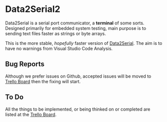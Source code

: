 Data2Serial2
=============

Data2Serial is a serial port communicator, a **terminal** of some sorts. Designed primarily for embedded system testing, main purpose is to sending text files faster as strings or byte arrays.

This is the more stable, _hopefully_ faster version of [Data2Serial](https://github.com/theaob/Data2Serial). The aim is to have no warnings from Visual Studio Code Analysis.

Bug Reports
-----------

Although we prefer issues on Github, accepted issues will be moved to [Trello Board](https://trello.com/b/xl98aF8j) then the fixing will start.

To Do
-----

All the things to be implemented, or being thinked on or completed are listed at the [Trello Board](https://trello.com/b/xl98aF8j).
